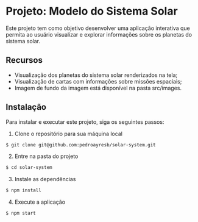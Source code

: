 
# Projeto: Modelo do Sistema Solar

Este projeto tem como objetivo desenvolver uma aplicação interativa que permita ao usuário visualizar e explorar informações sobre os planetas do sistema solar.

## Recursos

-   Visualização dos planetas do sistema solar renderizados na tela;
-   Visualização de cartas com informações sobre missões espaciais;
-   Imagem de fundo da imagem está disponível na pasta src/images.

## Instalação

Para instalar e executar este projeto, siga os seguintes passos:

1.  Clone o repositório para sua máquina local

```bash
$ git clone git@github.com:pedroayresb/solar-system.git
```

2. Entre na pasta do projeto

```bash
$ cd solar-system
```

3.  Instale as dependências

```bash
$ npm install
```

4.  Execute a aplicação

```bash
$ npm start
```
